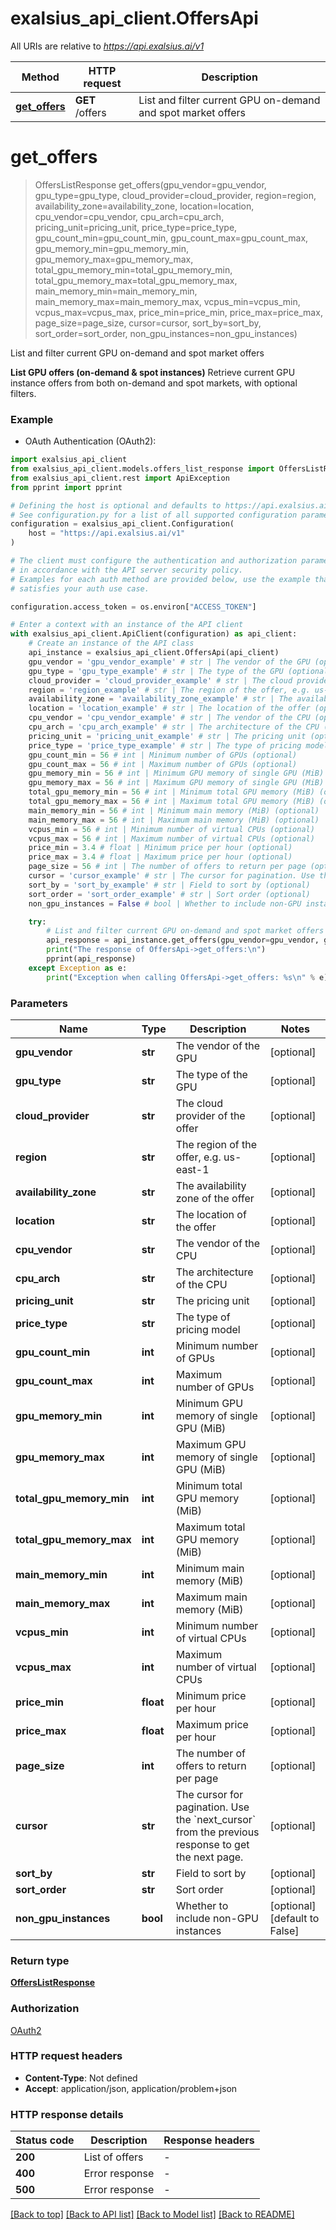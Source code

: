 # exalsius_api_client.OffersApi

All URIs are relative to *https://api.exalsius.ai/v1*

Method | HTTP request | Description
------------- | ------------- | -------------
[**get_offers**](OffersApi.md#get_offers) | **GET** /offers | List and filter current GPU on-demand and spot market offers


# **get_offers**
> OffersListResponse get_offers(gpu_vendor=gpu_vendor, gpu_type=gpu_type, cloud_provider=cloud_provider, region=region, availability_zone=availability_zone, location=location, cpu_vendor=cpu_vendor, cpu_arch=cpu_arch, pricing_unit=pricing_unit, price_type=price_type, gpu_count_min=gpu_count_min, gpu_count_max=gpu_count_max, gpu_memory_min=gpu_memory_min, gpu_memory_max=gpu_memory_max, total_gpu_memory_min=total_gpu_memory_min, total_gpu_memory_max=total_gpu_memory_max, main_memory_min=main_memory_min, main_memory_max=main_memory_max, vcpus_min=vcpus_min, vcpus_max=vcpus_max, price_min=price_min, price_max=price_max, page_size=page_size, cursor=cursor, sort_by=sort_by, sort_order=sort_order, non_gpu_instances=non_gpu_instances)

List and filter current GPU on-demand and spot market offers

**List GPU offers (on-demand & spot instances)**
Retrieve current GPU instance offers from both on-demand and spot markets, with optional filters.


### Example

* OAuth Authentication (OAuth2):

```python
import exalsius_api_client
from exalsius_api_client.models.offers_list_response import OffersListResponse
from exalsius_api_client.rest import ApiException
from pprint import pprint

# Defining the host is optional and defaults to https://api.exalsius.ai/v1
# See configuration.py for a list of all supported configuration parameters.
configuration = exalsius_api_client.Configuration(
    host = "https://api.exalsius.ai/v1"
)

# The client must configure the authentication and authorization parameters
# in accordance with the API server security policy.
# Examples for each auth method are provided below, use the example that
# satisfies your auth use case.

configuration.access_token = os.environ["ACCESS_TOKEN"]

# Enter a context with an instance of the API client
with exalsius_api_client.ApiClient(configuration) as api_client:
    # Create an instance of the API class
    api_instance = exalsius_api_client.OffersApi(api_client)
    gpu_vendor = 'gpu_vendor_example' # str | The vendor of the GPU (optional)
    gpu_type = 'gpu_type_example' # str | The type of the GPU (optional)
    cloud_provider = 'cloud_provider_example' # str | The cloud provider of the offer (optional)
    region = 'region_example' # str | The region of the offer, e.g. us-east-1 (optional)
    availability_zone = 'availability_zone_example' # str | The availability zone of the offer (optional)
    location = 'location_example' # str | The location of the offer (optional)
    cpu_vendor = 'cpu_vendor_example' # str | The vendor of the CPU (optional)
    cpu_arch = 'cpu_arch_example' # str | The architecture of the CPU (optional)
    pricing_unit = 'pricing_unit_example' # str | The pricing unit (optional)
    price_type = 'price_type_example' # str | The type of pricing model (optional)
    gpu_count_min = 56 # int | Minimum number of GPUs (optional)
    gpu_count_max = 56 # int | Maximum number of GPUs (optional)
    gpu_memory_min = 56 # int | Minimum GPU memory of single GPU (MiB) (optional)
    gpu_memory_max = 56 # int | Maximum GPU memory of single GPU (MiB) (optional)
    total_gpu_memory_min = 56 # int | Minimum total GPU memory (MiB) (optional)
    total_gpu_memory_max = 56 # int | Maximum total GPU memory (MiB) (optional)
    main_memory_min = 56 # int | Minimum main memory (MiB) (optional)
    main_memory_max = 56 # int | Maximum main memory (MiB) (optional)
    vcpus_min = 56 # int | Minimum number of virtual CPUs (optional)
    vcpus_max = 56 # int | Maximum number of virtual CPUs (optional)
    price_min = 3.4 # float | Minimum price per hour (optional)
    price_max = 3.4 # float | Maximum price per hour (optional)
    page_size = 56 # int | The number of offers to return per page (optional)
    cursor = 'cursor_example' # str | The cursor for pagination. Use the `next_cursor` from the previous response to get the next page. (optional)
    sort_by = 'sort_by_example' # str | Field to sort by (optional)
    sort_order = 'sort_order_example' # str | Sort order (optional)
    non_gpu_instances = False # bool | Whether to include non-GPU instances (optional) (default to False)

    try:
        # List and filter current GPU on-demand and spot market offers
        api_response = api_instance.get_offers(gpu_vendor=gpu_vendor, gpu_type=gpu_type, cloud_provider=cloud_provider, region=region, availability_zone=availability_zone, location=location, cpu_vendor=cpu_vendor, cpu_arch=cpu_arch, pricing_unit=pricing_unit, price_type=price_type, gpu_count_min=gpu_count_min, gpu_count_max=gpu_count_max, gpu_memory_min=gpu_memory_min, gpu_memory_max=gpu_memory_max, total_gpu_memory_min=total_gpu_memory_min, total_gpu_memory_max=total_gpu_memory_max, main_memory_min=main_memory_min, main_memory_max=main_memory_max, vcpus_min=vcpus_min, vcpus_max=vcpus_max, price_min=price_min, price_max=price_max, page_size=page_size, cursor=cursor, sort_by=sort_by, sort_order=sort_order, non_gpu_instances=non_gpu_instances)
        print("The response of OffersApi->get_offers:\n")
        pprint(api_response)
    except Exception as e:
        print("Exception when calling OffersApi->get_offers: %s\n" % e)
```



### Parameters


Name | Type | Description  | Notes
------------- | ------------- | ------------- | -------------
 **gpu_vendor** | **str**| The vendor of the GPU | [optional] 
 **gpu_type** | **str**| The type of the GPU | [optional] 
 **cloud_provider** | **str**| The cloud provider of the offer | [optional] 
 **region** | **str**| The region of the offer, e.g. us-east-1 | [optional] 
 **availability_zone** | **str**| The availability zone of the offer | [optional] 
 **location** | **str**| The location of the offer | [optional] 
 **cpu_vendor** | **str**| The vendor of the CPU | [optional] 
 **cpu_arch** | **str**| The architecture of the CPU | [optional] 
 **pricing_unit** | **str**| The pricing unit | [optional] 
 **price_type** | **str**| The type of pricing model | [optional] 
 **gpu_count_min** | **int**| Minimum number of GPUs | [optional] 
 **gpu_count_max** | **int**| Maximum number of GPUs | [optional] 
 **gpu_memory_min** | **int**| Minimum GPU memory of single GPU (MiB) | [optional] 
 **gpu_memory_max** | **int**| Maximum GPU memory of single GPU (MiB) | [optional] 
 **total_gpu_memory_min** | **int**| Minimum total GPU memory (MiB) | [optional] 
 **total_gpu_memory_max** | **int**| Maximum total GPU memory (MiB) | [optional] 
 **main_memory_min** | **int**| Minimum main memory (MiB) | [optional] 
 **main_memory_max** | **int**| Maximum main memory (MiB) | [optional] 
 **vcpus_min** | **int**| Minimum number of virtual CPUs | [optional] 
 **vcpus_max** | **int**| Maximum number of virtual CPUs | [optional] 
 **price_min** | **float**| Minimum price per hour | [optional] 
 **price_max** | **float**| Maximum price per hour | [optional] 
 **page_size** | **int**| The number of offers to return per page | [optional] 
 **cursor** | **str**| The cursor for pagination. Use the &#x60;next_cursor&#x60; from the previous response to get the next page. | [optional] 
 **sort_by** | **str**| Field to sort by | [optional] 
 **sort_order** | **str**| Sort order | [optional] 
 **non_gpu_instances** | **bool**| Whether to include non-GPU instances | [optional] [default to False]

### Return type

[**OffersListResponse**](OffersListResponse.md)

### Authorization

[OAuth2](../README.md#OAuth2)

### HTTP request headers

 - **Content-Type**: Not defined
 - **Accept**: application/json, application/problem+json

### HTTP response details

| Status code | Description | Response headers |
|-------------|-------------|------------------|
**200** | List of offers |  -  |
**400** | Error response |  -  |
**500** | Error response |  -  |

[[Back to top]](#) [[Back to API list]](../README.md#documentation-for-api-endpoints) [[Back to Model list]](../README.md#documentation-for-models) [[Back to README]](../README.md)

